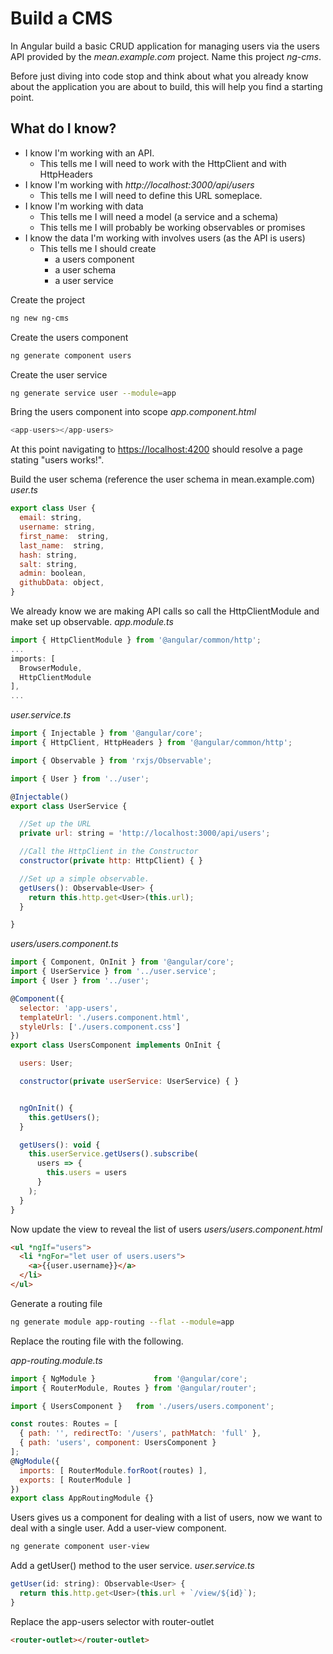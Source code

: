 # Build a CMS

In Angular build a basic CRUD application for managing users via the users API provided by the *mean.example.com* project. Name this project *ng-cms*.

Before just diving into code stop and think about what you already know about the application you are about to build, this will help you find a starting point.

## What do I know?

* I know I'm working with an API.
  * This tells me I will need to work with the HttpClient and with HttpHeaders
* I know I'm working with *http://localhost:3000/api/users*
  * This tells me I will need to define this URL someplace.
* I know I'm working with data
  * This tells me I will need a model (a service and a schema)
  * This tells me I will probably be working observables or promises
* I know the data I'm working with involves users (as the API is users)
  * This tells me I should create
    * a users component
    * a user schema
    * a user service

Create the project
```sh
ng new ng-cms
```

Create the users component
```sh
ng generate component users
```

Create the user service
```sh
ng generate service user --module=app
```

Bring the users component into scope
*app.component.html*
```js
<app-users></app-users>
```
At this point navigating to [https://localhost:4200](https://localhost:4200) should resolve a page stating "users works!".

Build the user schema (reference the user schema in mean.example.com)
*user.ts*
```js
export class User {
  email: string,
  username: string,
  first_name:  string,
  last_name:  string,
  hash: string,
  salt: string,
  admin: boolean,
  githubData: object,
}
```

We already know we are making API calls so call the HttpClientModule and make set up observable.
*app.module.ts*
```js
import { HttpClientModule } from '@angular/common/http';
...
imports: [
  BrowserModule,
  HttpClientModule
],
...
```

*user.service.ts*
```js
import { Injectable } from '@angular/core';
import { HttpClient, HttpHeaders } from '@angular/common/http';

import { Observable } from 'rxjs/Observable';

import { User } from '../user';

@Injectable()
export class UserService {

  //Set up the URL
  private url: string = 'http://localhost:3000/api/users';

  //Call the HttpClient in the Constructor
  constructor(private http: HttpClient) { }

  //Set up a simple observable.
  getUsers(): Observable<User> {
    return this.http.get<User>(this.url);
  }

}
```

*users/users.component.ts*
```js
import { Component, OnInit } from '@angular/core';
import { UserService } from '../user.service';
import { User } from '../user';

@Component({
  selector: 'app-users',
  templateUrl: './users.component.html',
  styleUrls: ['./users.component.css']
})
export class UsersComponent implements OnInit {

  users: User;

  constructor(private userService: UserService) { }


  ngOnInit() {
    this.getUsers();
  }

  getUsers(): void {
    this.userService.getUsers().subscribe(
      users => {
        this.users = users
      }
    );
  }
}
```

Now update the view to reveal the list of users
*users/users.component.html*
```html
<ul *ngIf="users">
  <li *ngFor="let user of users.users">
    <a>{{user.username}}</a>
  </li>
</ul>
```

Generate a routing file

```sh
ng generate module app-routing --flat --module=app
```

Replace the routing file with the following.

*app-routing.module.ts*
```js
import { NgModule }             from '@angular/core';
import { RouterModule, Routes } from '@angular/router';

import { UsersComponent }   from './users/users.component';

const routes: Routes = [
  { path: '', redirectTo: '/users', pathMatch: 'full' },
  { path: 'users', component: UsersComponent }
];
@NgModule({
  imports: [ RouterModule.forRoot(routes) ],
  exports: [ RouterModule ]
})
export class AppRoutingModule {}
```

Users gives us a component for dealing with a list of users, now we want to deal with a single user. Add a user-view component.
```sh
ng generate component user-view
```

Add a getUser() method to the user service.
*user.service.ts*
```js
getUser(id: string): Observable<User> {
  return this.http.get<User>(this.url + `/view/${id}`);
}
```

Replace the app-users selector with router-outlet

```html
<router-outlet></router-outlet>
```
